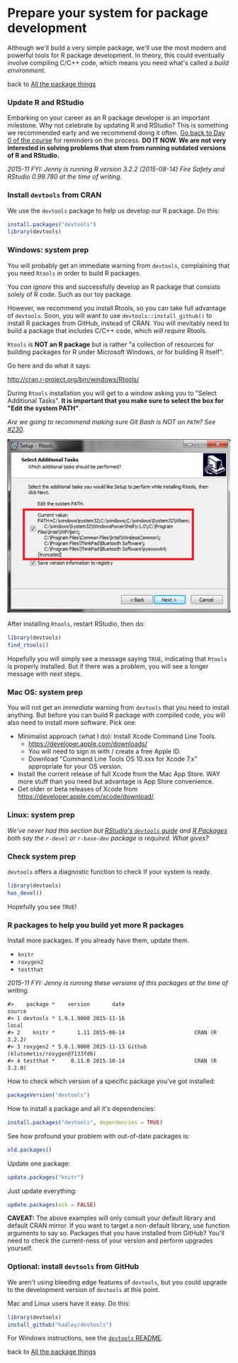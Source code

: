 # Prepare your system for package development



Although we'll build a very simple package, we'll use the most modern and powerful tools for R package development. In theory, this could eventually involve compiling C/C++ code, which means you need what's called a *build environment*.

back to [All the package things](packages00_index.html)

### Update R and RStudio

Embarking on your career as an R package developer is an important milestone. Why not celebrate by updating R and RStudio? This is something we recommended early and we recommend doing it often. [Go back to Day 0 of the course](block000_r-rstudio-install.html#r-and-rstudio) for reminders on the process. **DO IT NOW. We are not very interested in solving problems that stem from running outdated versions of R and RStudio.**

*2015-11 FYI: Jenny is running R version 3.2.2 (2015-08-14) Fire Safety and RStudio 0.99.780 at the time of writing.*

### Install `devtools` from CRAN

We use the `devtools` package to help us develop our R package. Do this:

``` r
install.packages("devtools")
library(devtools)
```

### Windows: system prep

You will probably get an immediate warning from `devtools`, complaining that you need `Rtools` in order to build R packages.

You *can ignore* this and successfully develop an R package that consists solely of R code. Such as our toy package.

However, we recommend you install Rtools, so you can take full advantage of `devtools`. Soon, you will want to use `devtools::install_github()` to install R packages from GitHub, instead of CRAN. You will inevitably need to build a package that includes C/C++ code, which *will require* Rtools.

`Rtools` is __NOT an R package__ but is rather "a collection of resources for building packages for R under Microsoft Windows, or for building R itself".

Go here and do what it says:

<http://cran.r-project.org/bin/windows/Rtools/>

During `Rtools` installation you will get to a window asking you to "Select Additional Tasks". **It is important that you make sure to select the box for "Edit the system PATH"**.

*Are we going to recommend making sure Git Bash is NOT on `PATH`? See [#230](https://github.com/STAT545-UBC/Discussion/issues/230#issuecomment-155236031).*

![Rtools installation](img/rtools-install.png)

After installing `Rtools`, restart RStudio, then do:

``` r
library(devtools)
find_rtools()
```

Hopefully you will simply see a message saying `TRUE`, indicating that `Rtools` is properly installed. But if there was a problem, you will see a longer message with next steps.

### Mac OS: system prep

You will not get an *immediate* warning from `devtools` that you need to install anything. But before you can build R package with compiled code, you will also need to install more software. Pick one:

  * Minimalist approach (what I do): Install Xcode Command Line Tools.
    - <https://developer.apple.com/downloads/>
    - You will need to sign in with / create a free Apple ID.
    - Download "Command Line Tools OS 10.xxx for Xcode 7.x" appropriate for your OS version.
  * Install the current release of full Xcode from the Mac App Store. WAY more stuff than you need but advantage is App Store convenience.
  * Get older or beta releases of Xcode from <https://developer.apple.com/xcode/download/>.
  
### Linux: system prep

*We've never had this section but [RStudio's `devtools` guide](https://www.rstudio.com/products/rpackages/devtools/) and [R Packages](http://r-pkgs.had.co.nz/intro.html#intro-get) both say the `r-devel` or `r-base-dev` package is required. What gives?*

### Check system prep

`devtools` offers a diagnostic function to check if your system is ready.

``` r
library(devtools)
has_devel()
```

Hopefully you see `TRUE`!

### R packages to help you build yet more R packages

Install more packages. If you already have them, update them.

  * `knitr`
  * `roxygen2`
  * `testthat`

*2015-11 FYI: Jenny is running these versions of this packages at the time of writing.*


```
#>    package *    version       date                              source
#> 1 devtools * 1.9.1.9000 2015-11-16                               local
#> 2    knitr *       1.11 2015-08-14                      CRAN (R 3.2.2)
#> 3 roxygen2 * 5.0.1.9000 2015-11-13 Github (klutometis/roxygen@7133fd6)
#> 4 testthat *     0.11.0 2015-10-14                      CRAN (R 3.2.0)
```

How to check which version of a specific package you've got installed:

``` r
packageVersion("devtools")
```

How to install a package and all it's dependencies:

``` r
install.packages("devtools", dependencies = TRUE)
```

See how profound your problem with out-of-date packages is:

``` r
old.packages()
```

Update one package:

``` r
update.packages("knitr")
```

Just update everything:

``` r
update.packages(ask = FALSE)
```
        
__CAVEAT:__ The above examples will only consult your default library and default CRAN mirror. If you want to target a non-default library, use function arguments to say so. Packages that you have installed from GitHub? You'll need to check the current-ness of your version and perform upgrades yourself.

### Optional: install `devtools` from GitHub

We aren't using bleeding edge features of `devtools`, but you could upgrade to the development version of `devtools` at this point.

Mac and Linux users have it easy. Do this:

``` r
library(devtools)
install_github("hadley/devtools")
```

For Windows instructions, see the [`devtools` README](https://github.com/hadley/devtools).

back to [All the package things](packages00_index.html)
